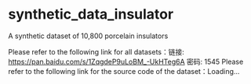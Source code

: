 # synthetic_data_insulator
A synthetic dataset of 10,800 porcelain insulators

Please refer to the following link for all datasets：链接: https://pan.baidu.com/s/1ZqgdeP9uLoBM_-UkHTeg6A  密码: 1545
Please refer to the following link for the source code of the dataset：Loading...
